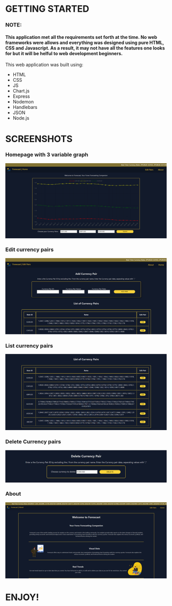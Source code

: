 # GETTING STARTED

### NOTE:
#### This application met all the requirements set forth at the time. No web frameworks were allows and everything was designed using pure HTML, CSS and Javascript. As a result, it may not have all the features one looks for but it will be helful to web development beginners.

This web application was built using:

* HTML
* CSS
* JS
* Chart.js
* Express
* Nodemon
* Handlebars
* JSON
* Node.js

# SCREENSHOTS

### Homepage with 3 variable graph

![homepage](https://github.com/121Unicorns/forexcast/blob/main/snaps/forexhome.png?raw=true)

### Edit currency pairs

![edit](https://github.com/121Unicorns/forexcast/blob/main/snaps/forexedit.png?raw=true)

### List currency pairs

![list](https://github.com/121Unicorns/forexcast/blob/main/snaps/forexview.png?raw=true)

### Delete Currency pairs

![delete](https://github.com/121Unicorns/forexcast/blob/main/snaps/forexdelete.png?raw=true)

### About

![about](https://github.com/121Unicorns/forexcast/blob/main/snaps/forexabout.png?raw=true)

# ENJOY!
